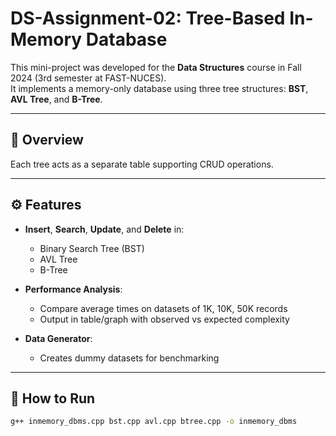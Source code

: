 # DS-Assignment-02: Tree-Based In-Memory Database

This mini-project was developed for the **Data Structures** course in Fall 2024 (3rd semester at FAST-NUCES).  
It implements a memory-only database using three tree structures: **BST**, **AVL Tree**, and **B-Tree**.

---

## 📌 Overview

Each tree acts as a separate table supporting CRUD operations.

---

## ⚙️ Features

- **Insert**, **Search**, **Update**, and **Delete** in:
  - Binary Search Tree (BST)
  - AVL Tree
  - B-Tree

- **Performance Analysis**:
  - Compare average times on datasets of 1K, 10K, 50K records
  - Output in table/graph with observed vs expected complexity

- **Data Generator**:
  - Creates dummy datasets for benchmarking

---

## 🚀 How to Run
```bash
g++ inmemory_dbms.cpp bst.cpp avl.cpp btree.cpp -o inmemory_dbms
```

